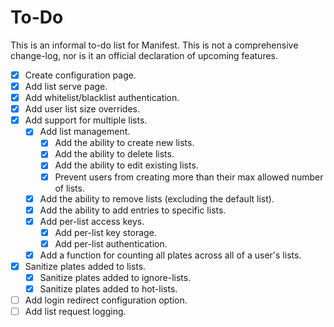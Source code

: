 # To-Do

This is an informal to-do list for Manifest. This is not a comprehensive change-log, nor is it an official declaration of upcoming features.

- [X] Create configuration page.
- [X] Add list serve page.
- [X] Add whitelist/blacklist authentication.
- [X] Add user list size overrides.
- [X] Add support for multiple lists.
    - [X] Add list management.
        - [X] Add the ability to create new lists.
        - [X] Add the ability to delete lists.
        - [X] Add the ability to edit existing lists.
        - [X] Prevent users from creating more than their max allowed number of lists.
    - [X] Add the ability to remove lists (excluding the default list).
    - [X] Add the ability to add entries to specific lists.
    - [X] Add per-list access keys.
        - [X] Add per-list key storage.
        - [X] Add per-list authentication.
    - [X] Add a function for counting all plates across all of a user's lists.
- [X] Sanitize plates added to lists.
    - [X] Sanitize plates added to ignore-lists.
    - [X] Sanitize plates added to hot-lists.
- [ ] Add login redirect configuration option.
- [ ] Add list request logging.
